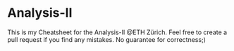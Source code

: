 # Analysis-II

This is my Cheatsheet for the  Analysis-II @ETH Zürich. Feel free to create a pull request if you find any mistakes. No guarantee for correctness;)
